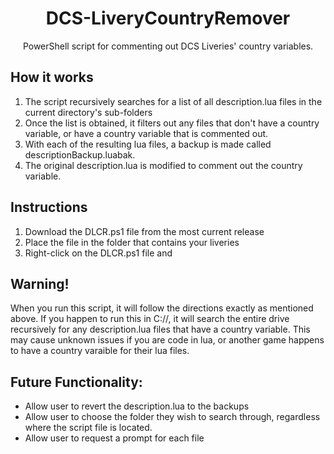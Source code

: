 <h1 align="center"> DCS-LiveryCountryRemover</h1>
<p align="center">PowerShell script for commenting out DCS Liveries' country variables.</p>

## How it works
1. The script recursively searches for a list of all description.lua files in the current directory's sub-folders
2. Once the list is obtained, it filters out any files that don't have a country variable, or have a country variable that is commented out.
3. With each of the resulting lua files, a backup is made called descriptionBackup.luabak.
4. The original description.lua is modified to comment out the country variable.

## Instructions
1. Download the DLCR.ps1 file from the most current release
2. Place the file in the folder that contains your liveries
3. Right-click on the DLCR.ps1 file and 


## Warning!
When you run this script, it will follow the directions exactly as mentioned above. If you happen to run this in C://, it will search the entire drive recursively for any description.lua files that have a country variable. This may cause unknown issues if you are code in lua, or another game happens to have a country varaible for their lua files.

## Future Functionality: 

- Allow user to revert the description.lua to the backups
- Allow user to choose the folder they wish to search through, regardless where the script file is located.
- Allow user to request a prompt for each file
